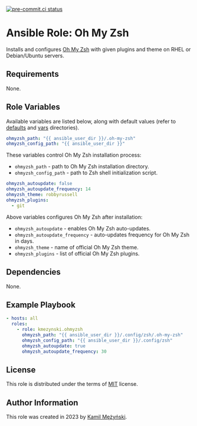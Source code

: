 [![pre-commit.ci status](https://results.pre-commit.ci/badge/github/kmezynski/ansible-role-ohmyzsh/master.svg)](https://results.pre-commit.ci/latest/github/kmezynski/ansible-role-ohmyzsh/master)

# Ansible Role: Oh My Zsh

Installs and configures [Oh My Zsh](https://ohmyz.sh) with given plugins and
theme on RHEL or Debian/Ubuntu servers.

## Requirements

None.

## Role Variables

Available variables are listed below, along with default values (refer to
[defaults](defaults) and [vars](vars) directories).

```yaml
ohmyzsh_path: "{{ ansible_user_dir }}/.oh-my-zsh"
ohmyzsh_config_path: "{{ ansible_user_dir }}"
```

These variables control Oh My Zsh installation process:

- `ohmyzsh_path` - path to Oh My Zsh installation directory.
- `ohmyzsh_config_path` - path to Zsh shell initialization script.

```yaml
ohmyzsh_autoupdate: false
ohmyzsh_autoupdate_frequency: 14
ohmyzsh_theme: robbyrussell
ohmyzsh_plugins:
  - git
```

Above variables configures Oh My Zsh after installation:

- `ohmyzsh_autoupdate` - enables Oh My Zsh auto-updates.
- `ohmyzsh_autoupdate_frequency` - auto-updates frequency for Oh My Zsh in days.
- `ohmyzsh_theme` - name of official Oh My Zsh theme.
- `ohmyzsh_plugins` - list of official Oh My Zsh plugins.

## Dependencies

None.

## Example Playbook

```yaml
- hosts: all
  roles:
    - role: kmezynski.ohmyzsh
      ohmyzsh_path: "{{ ansible_user_dir }}/.config/zsh/.oh-my-zsh"
      ohmyzsh_config_path: "{{ ansible_user_dir }}/.config/zsh"
      ohmyzsh_autoupdate: true
      ohmyzsh_autoupdate_frequency: 30
```

## License

This role is distributed under the terms of [MIT](https://opensource.org/license/mit/)
license.

## Author Information

This role was created in 2023 by [Kamil Mężyński](https://github.com/kmezynski).
